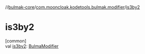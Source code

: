 //[bulmak-core](../../index.md)/[com.mooncloak.kodetools.bulmak.modifier](index.md)/[is3by2](is3by2.md)

# is3by2

[common]\
val [is3by2](is3by2.md): [BulmaModifier](-bulma-modifier/index.md)
